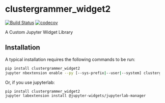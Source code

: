 
# clustergrammer_widget2

[![Build Status](https://travis-ci.org/ismms-himc/clustergrammer_widget2.svg?branch=master)](https://travis-ci.org/ismms-himc/clustergrammer_widget2)
[![codecov](https://codecov.io/gh/ismms-himc/clustergrammer_widget2/branch/master/graph/badge.svg)](https://codecov.io/gh/ismms-himc/clustergrammer_widget2)


A Custom Jupyter Widget Library

## Installation

A typical installation requires the following commands to be run:

```bash
pip install clustergrammer_widget2
jupyter nbextension enable --py [--sys-prefix|--user|--system] clustergrammer_widget2
```

Or, if you use jupyterlab:

```bash
pip install clustergrammer_widget2
jupyter labextension install @jupyter-widgets/jupyterlab-manager
```

